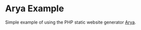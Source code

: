 # Arya Example

Simple example of using the PHP static website generator [Arya](https://github.com/rayrutjes/arya).
